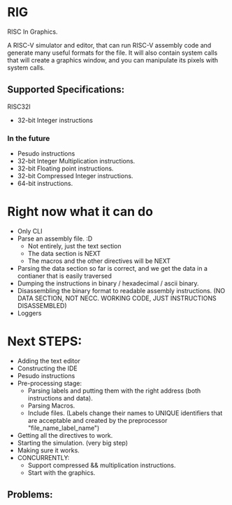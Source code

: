 # RIG

RISC In Graphics.

A RISC-V simulator and editor, that can run RISC-V assembly code and generate many useful formats for the file.
It will also contain system calls that will create a graphics window, and you can manipulate its pixels with system calls.

## Supported Specifications:

RISC32I

- 32-bit Integer instructions

### In the future

- Pesudo instructions
- 32-bit Integer Multiplication instructions.
- 32-bit Floating point instructions.
- 32-bit Compressed Integer instructions.
- 64-bit instructions.

# Right now what it can do

- Only CLI
- Parse an assembly file. :D
  - Not entirely, just the text section
  - The data section is NEXT
  - The macros and the other directives will be NEXT
- Parsing the data section so far is correct, and we get the data in a contianer that is easily traversed
- Dumping the instructions in binary / hexadecimal / ascii binary.
- Disassembling the binary format to readable assembly instructions. (NO DATA SECTION, NOT NECC. WORKING CODE, JUST INSTRUCTIONS DISASSEMBLED)
- Loggers

# Next STEPS:

- Adding the text editor
- Constructing the IDE
- Pesudo instructions
- Pre-processing stage:
  - Parsing labels and putting them with the right address (both instructions and data).
  - Parsing Macros.
  - Include files. (Labels change their names to UNIQUE identifiers that are acceptable and created by the preprocessor "file_name_label_name")
- Getting all the directives to work.
- Starting the simulation. (very big step)
- Making sure it works.
- CONCURRENTLY:
  - Support compressed && multiplication instructions.
  - Start with the graphics.

## Problems:
